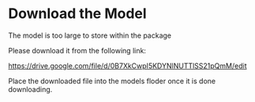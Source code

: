 # Download the Model
The model is too large to store within the package

Please download it from the following link:

https://drive.google.com/file/d/0B7XkCwpI5KDYNlNUTTlSS21pQmM/edit

Place the downloaded file into the models floder once it is done downloading.